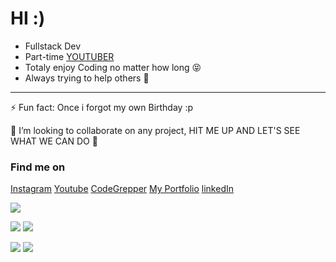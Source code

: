 <!--
**Korak-997/Korak-997** is a ✨ _special_ ✨ repository because its `README.md` (this file) appears on your GitHub profile.

Here are some ideas to get you started:

- 🔭 I’m currently working on ...
- 👯 I’m looking to collaborate on ...
- 🤔 I’m looking for help with ...
- 💬 Ask me about ...
- 📫 How to reach me: ...
- 😄 Pronouns: ...
- ⚡ Fun fact: ...
-->

# HI :)

* Fullstack Dev
* Part-time [YOUTUBER](https://www.youtube.com/channel/UC9j6pieJxlXmpq0k7kV1VDg)
* Totaly enjoy Coding no matter how long 😝
* Always trying to help others 🙂
---------------------------------

⚡ Fun fact: Once i forgot my own Birthday :p

👯 I’m looking to collaborate on any project, HIT ME UP AND LET'S SEE WHAT WE CAN DO  🥰

### Find me on 


[Instagram](https://instagram.com/korak997)  [Youtube](https://www.youtube.com/channel/UC9j6pieJxlXmpq0k7kV1VDg) [CodeGrepper](https://www.codegrepper.com/profile/korak-kurani) [My Portfolio](https://www.korak-kurani.com/) [linkedIn](https://de.linkedin.com/in/kurani-korak-94351b235)

![](http://github-profile-summary-cards.vercel.app/api/cards/profile-details?username=korak-997&theme=github_dark)

![](http://github-profile-summary-cards.vercel.app/api/cards/repos-per-language?username=korak-997&theme=github_dark)
![](http://github-profile-summary-cards.vercel.app/api/cards/most-commit-language?username=korak-997&theme=github_dark)

![](http://github-profile-summary-cards.vercel.app/api/cards/stats?username=korak-997&theme=github_dark)
![](http://github-profile-summary-cards.vercel.app/api/cards/productive-time?username=korak-997&theme=github_dark&utcOffset=8)
